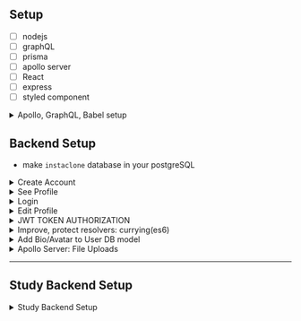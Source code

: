 ## Setup

- [ ] nodejs
- [ ] graphQL
- [ ] prisma
- [ ] apollo server
- [ ] React
- [ ] express
- [ ] styled component

<details>
<summary> Apollo, GraphQL, Babel setup  </summary>

```bash
npm init -y
npm i apollo-server graphql
npm i nodemon --save-dev
```

- write `server.js` with apollo-server graphql codes
- Error: SyntaxError: Cannot use import statement outside a module
  - Solution: if you wrote `import` in `server.js`, add `"type": "module"` in `package.json`

```bash
npm i @babel/core @babel/preset-env @babel/node --save-dev
```

- create `babel.config.json`
- `babel.config.json` : add presets config

```
{
	"presets": ["@babel/preset-env"]
}
```

- now you can delete `"type": "module"` in `package.json`
  - because `module type` can occur some limitations
- change `package.json` command to
  - `"dev": "nodemon --exec babel-node server.js"`
- using babel allows your code available to whatever node version it is.

</details>

## Backend Setup

- make `instaclone` database in your postgreSQL

<details>
<summary> Create Account </summary>

```bash
npx prisma init
```

```
✔ Your Prisma schema was created at prisma/schema.prisma
  You can now open it in your favorite editor.

warn Prisma would have added DATABASE_URL but it already exists in .env
warn You already have a .gitignore. Don't forget to exclude .env to not commit any secret.

Next steps:
1. Set the DATABASE_URL in the .env file to point to your existing database. If your database has no tables yet,
read https://pris.ly/d/getting-started
2. Set the provider of the datasource block in schema.prisma to match your database: postgresql, mysql, sqlite, sqlserver, mongodb or cockroachdb.
3. Run prisma db pull to turn your database schema into a Prisma schema.
4. Run prisma generate to generate the Prisma Client. You can then start querying your database.

More information in our documentation:
https://pris.ly/d/getting-started

```

- create `Model User` in `schema.prisma` file
- prisma migrate: `npm run migrate`
- ready to run server? Not yet. Before that, we need schema, typedefs, resolvers
- Synchronize Schemas
  - typeDefs/mutations/queries.js : GRAPHQL Schema
  - schema.prism: PRISMA Schema
- always `npm run migrate` whenever you change `schema.prisma`
- create account in `users.mutations.js`
- download bcrypt npm for hasing password

```bash
npm i bcrypt
```

</details>

<details>
<summary> See Profile</summary>

- write `seeProfile` Query in `users.queries.js`

</details>

<details>
<summary> Login </summary>

```bash
npm i jsonwebtoken
```

로그인 방법

- token: when server is not connected to frontend, or in separate servers
- cookie, session: when server/frontend are on the same place

JWT

- issue a token and send it to the user: json web token
- don't put any private information in token
- not about secrecy, knowing who signed it

</details>

<details>
<summary> Edit Profile </summary>

- no properties are required
- prisma doesn't send undefined/null value
- need to bcrypt.hash new password
- use async and await, spread operator
- in resolvers, return correct type (as you wrote in typeDefs)
</details>

<details>
<summary> JWT TOKEN AUTHORIZATION </summary>

- example: 
	- when editing profile, the user has to send you its token to verify its identification
	- `jwt.verify(token, process.env.SECRET_KEY)` to check jwt
- BUT we're not going to write token on every mutation
- SEND TOKEN AUTOMATICALLY
	- Pass on JWT TOKEN inside HTTP-HEADER
	- screenshot apollo graphql studio
![httpheaders]("./static/headerhttp.png");

- HOW ?
	- graphql accepts 4 parameters: root, args, context, info
	- `context` is available in all resolvers
	- WHO is creating graphql ? APOLLO SERVER `server.js`
	- put jwt token inside context, which all resolvers can access
- BUT LET'S PUT IN HTTP HEADER
	- `context` can have function inside
	- [resoler - context](https://www.apollographql.com/docs/apollo-server/data/resolvers#the-context-argument)
	- WHEN YOU ARE TESTING
		- Studio ApolloGraphql: Add Authorization token in Headers section
		- The code will access that token via `req.headers.authorization`
		- inject auth jwt token into `context request`
- IMPROVE!
	- instead of keep verifying token, what we need is verifying user
	- `users.utils.js`
	- pass on `loggedInUser` info via `context` instead.

</details>

<details>
<summary> Improve, protect resolvers: currying(es6) </summary>
- currying
	- function returns another function
	- redux uses this
</details>

<details>
<summary> Add Bio/Avatar to User DB model</summary>

- we want to add bio, avatar to editProfile
- change
	- `prisma/schema.prisma`
	- bio: words (string), avatar: url to the image (string)
	- `user.typeDefs.js`: add bio, avatar
	- `editProfile typeDef & resolver`: add bio 
- run `npm run migrate` `npm run studio` check updated DB
- check `prisma studio` to see bio, avatar keys

</details>

<details>
<summary> Apollo Server: File Uploads</summary>
- [Apollo provides "file uplaods"](https://www.apollographql.com/docs/apollo-server/data/file-uploads/)
	- we need to use Apollo Schema
- currently, we're using Prisma Schema
- Let's allow Apollo Server to create Schema
- Unknown type "Upload" error:
	- `npm i apollo-server-express graphql-upload express`
	- graphql-upload import error: specifically import js class
		- [stackoverflow](https://stackoverflow.com/questions/72361047/error-no-exports-main-defined-in-graphql-upload-package-json)
		- edit `editProfile.resolvers` `editProfile.typeDefs` `server.js`
- if you upload file on Altair, console.log(avatar) on `editProfile.resolver`, you get this
```
Promise {
  {
    filename: 'D__Vk4qUYAAycbu.jpg',
    mimetype: 'image/jpeg',
    encoding: '7bit',
    createReadStream: [Function: createReadStream]
  }
}
```
- cool!
- next steps
	- user uploads to website, server uploads to AWS
	- practice: user uploads to website, save to directories, uploads to AWS
</details>

<hr />

## Study Backend Setup

<details>
<summary> Study Backend Setup </summary>
<br>
<h2>Prisma, PostgresQL</h2>

- [x] install prisma
- [x] prisma migrate
- [x] prisma client
- [x] create schema.js
- [x] server.js / client.js

- https://www.prisma.io/
- ORM: you don't write sql. Talks to database. You write javascript. Prisma translates them into sql.
- Better to write in Typescript, if you can.
- Prisma will generate client which will talk to your database via Javascript code.

```
npm install prisma -D
npx prisma init
```

<h2>Install postgresql database, admin</h2>

- https://www.enterprisedb.com/downloads/postgres-postgresql-downloads
- install (mac): https://postgresapp.com/
- install admin (windows): https://www.pgadmin.org/download/pgadmin-4-windows/
- connect your database url with prisma via `.env` file
- change `DATABASE_URL` in `.env` : username (db owner name), db name

<h2>Install Prisma</h2>

- vscode extension: install `prisma`
- write in `prisma/schema.prisma`. it looks similar to graphql, but it's not exactly graphql.
- next stpe: **prisma migrate**: https://www.prisma.io/docs/concepts/components/prisma-migrate
- no need to write `--name init` for now.

```bash
npx prisma migrate dev --name init
```

- if you get E1000 error: need correct password in .env DATABASE_URL
- it would generate `migrations` folder and auto-download prisma client because of `dev` command.
- test in `studio.apollographql.com`

```
mutation Mutation($title: String!, $year: Int!, $genre: String) {
  createWebtoon(title: $title, year: $year, genre: $genre){
    title
    year
    genre
    id
    createdAt
  }
}
```

```bash
npx prisma studio
```

- Show/Edit Database in Browser: `localhost:5555`

<h2>Organize schema files</h2>

```bash
npm i @graphql-tools/schema @graphql-tools/merge @graphql-tools/load-files
```

- https://www.graphql-tools.com/docs/schema-merging#file-loading
- `export default` from database queries/mutation/typeDefs js files
- import into `schema.js` via `graphql-tools` to load files, merge, and make schema

<h2>Configure virtual environment</h2>

- install dotenv

```bash
npm i dotenv
```

- run `dotenv` at the top of your app (top of everything)
- `dotenv` doesn't use import statement because `import` wouldn't execute.
- write: `require('dotenv').config()`
- same as

```js
import dotenv from "dotenv";
dotenv.config();
```

</details>
